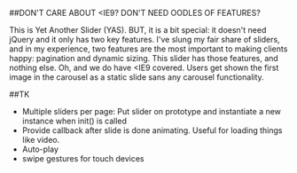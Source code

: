 ##DON'T CARE ABOUT <IE9? DON'T NEED OODLES OF FEATURES?

This is Yet Another Slider (YAS). BUT, it is a bit special: it doesn't need jQuery and it only has two key features. I've slung my fair share of sliders, and in my experience, two features are the most important to making clients happy: pagination and dynamic sizing. This slider has those features, and nothing else. Oh, and we do have <IE9 covered. Users get shown the first image in the carousel as a static slide sans any carousel functionality.


##TK

* Multiple sliders per page: Put slider on prototype and instantiate a new instance when init() is called
* Provide callback after slide is done animating. Useful for loading things like video.
* Auto-play
* swipe gestures for touch devices

